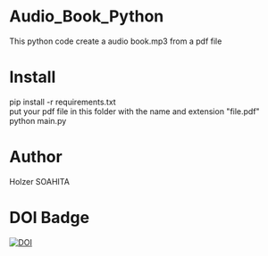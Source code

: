 # Audio_Book_Python

This python code create a audio book.mp3 from a pdf file

# Install

pip install -r requirements.txt  
put your pdf file in this folder with the name and extension "file.pdf"  
python main.py

# Author

Holzer SOAHITA

# DOI Badge

[![DOI](https://zenodo.org/badge/304005717.svg)](https://zenodo.org/badge/latestdoi/304005717)
